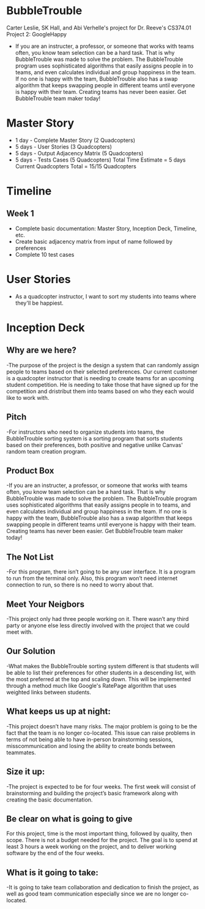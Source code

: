 # BubbleTrouble
Carter Leslie, SK Hall, and Abi Verhelle's project for Dr. Reeve's CS374.01 Project 2: GoogleHappy

* If you are an instructer, a professor, or someone that works with teams often, you know team selection can be a hard task. That is why BubbleTrouble was made to solve the problem. The BubbleTrouble program uses sophisticated algorithms that easily assigns people in to teams, and even calculates individual and group happiness in the team. If no one is happy with the team, BubbleTrouble also has a swap algorithm that keeps swapping people in different teams until everyone is happy with their team. Creating teams has never been easier. Get BubbleTrouble team maker today!


Master Story
==============

* 1 day - Complete Master Story (2 Quadcopters)
* 5 days - User Stories (3 Quadcopters)
* 5 days - Output Adjacency Matrix (5 Quadcopters)
* 5 days - Tests Cases (5 Quadcopters)
Total Time Estimate = 5 days
Current Quadcopters Total = 15/15 Quadcopters

Timeline
==========

Week 1
----------
* Complete basic documentation: Master Story, Inception Deck, Timeline, etc.
* Create basic adjacency matrix from input of name followed by preferences
* Complete 10 test cases

User Stories
=============

* As a quadcopter instructor, I want to sort my students into teams where they'll be happiest.

Inception Deck
================

Why are we here? 
------------
-The purpose of the project is the design a system that can randomly assign people to teams based on their selected preferences. Our current customer is a quadcopter instructor that is needing to create teams for an upcoming student competition. He is needing to take those that have signed up for the competition and dristribut them into teams based on who they each would like to work with.

Pitch
---------
-For instructors who need to organize students into teams, the BubbleTrouble sorting system is a sorting program that sorts students based on their preferences, both positive and negative unlike Canvas' random team creation program.

Product Box
-------
-If you are an instructer, a professor, or someone that works with teams often, you know team selection can be a hard task. That is why BubbleTrouble was made to solve the problem. The BubbleTrouble program uses sophisticated algorithms that easily assigns people in to teams, and even calculates individual and group happiness in the team. If no one is happy with the team, BubbleTrouble also has a swap algorithm that keeps swapping people in different teams until everyone is happy with their team. Creating teams has never been easier. Get BubbleTrouble team maker today!

The Not List
------
-For this program, there isn’t going to be any user interface. It is a program to run from the terminal only. Also, this program won’t need internet connection to run, so there is no need to worry about that.

Meet Your Neigbors
---
-This project only had three people working on it. There wasn’t any third party or anyone else less directly involved with the project that we could meet with.

Our Solution
---------
-What makes the BubbleTrouble sorting system different is that students will be able to list their preferences for other students in a descending list, with the most preferred at the top and scaling down. This will be implemented through a method much like Google's RatePage algorithm that uses weighted links between students.

What keeps us up at night:
----
-This project doesn’t have many risks. The major problem is going to be the fact that the team is no longer co-located. This issue can raise problems in terms of not being able to have in-person brainstorming sessions, misscommunication and losing the ability to create bonds between teammates.

Size it up: 
---
-The project is expected to be for four weeks. The first week will consist of brainstorming and building the project’s basic framework along with creating the basic documentation.

Be clear on what is going to give
---
For this project, time is the most important thing, followed by quality, then scope. There is not a budget needed for the project. The goal is to spend at least 3 hours a week working on the project, and to deliver working software by the end of the four weeks.

What is it going to take:
---
-It is going to take team collaboration and dedication to finish the project, as well as good team communication especially since we are no longer co-located.
